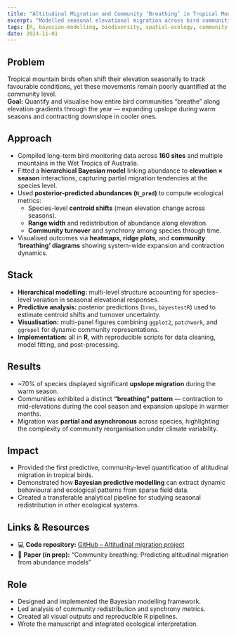 ```yaml
---
title: "Altitudinal Migration and Community ‘Breathing’ in Tropical Mountains"
excerpt: "Modelled seasonal elevational migration across bird communities in the Australian Wet Tropics using hierarchical Bayesian abundance models and posterior-predicted community metrics."
tags: [R, bayesian-modelling, biodiversity, spatial-ecology, community-dynamics, climate-change]
date: 2024-11-01
---
```


## Problem
Tropical mountain birds often shift their elevation seasonally to track favourable conditions, yet these movements remain poorly quantified at the community level.  
**Goal:** Quantify and visualise how entire bird communities “breathe” along elevation gradients through the year — expanding upslope during warm seasons and contracting downslope in cooler ones.

## Approach
- Compiled long-term bird monitoring data across **160 sites** and multiple mountains in the Wet Tropics of Australia.  
- Fitted a **hierarchical Bayesian model** linking abundance to **elevation × season** interactions, capturing partial migration tendencies at the species level.  
- Used **posterior-predicted abundances (`N_pred`)** to compute ecological metrics:  
  - Species-level **centroid shifts** (mean elevation change across seasons).  
  - **Range width** and redistribution of abundance along elevation.  
  - **Community turnover** and synchrony among species through time.  
- Visualised outcomes via **heatmaps**, **ridge plots**, and **community ‘breathing’ diagrams** showing system-wide expansion and contraction dynamics.

## Stack
- **Hierarchical modelling:** multi-level structure accounting for species-level variation in seasonal elevational responses.  
- **Predictive analysis:** posterior predictions (`brms`, `bayestestR`) used to estimate centroid shifts and turnover uncertainty.  
- **Visualisation:** multi-panel figures combining `ggplot2`, `patchwork`, and `ggrepel` for dynamic community representations.  
- **Implementation:** all in **R**, with reproducible scripts for data cleaning, model fitting, and post-processing.

## Results
- ~70% of species displayed significant **upslope migration** during the warm season.  
- Communities exhibited a distinct **“breathing” pattern** — contraction to mid-elevations during the cool season and expansion upslope in warmer months.  
- Migration was **partial and asynchronous** across species, highlighting the complexity of community reorganisation under climate variability.  

## Impact
- Provided the first predictive, community-level quantification of altitudinal migration in tropical birds.  
- Demonstrated how **Bayesian predictive modelling** can extract dynamic behavioural and ecological patterns from sparse field data.  
- Created a transferable analytical pipeline for studying seasonal redistribution in other ecological systems.

## Links & Resources
- 💻 **Code repository:** [GitHub – Altitudinal migration project](https://github.com/AlejandroFuentePinero/awt_bird_altitudinal_migration)  
- 📄 **Paper (in prep):** “Community breathing: Predicting altitudinal migration from abundance models”

## Role
- Designed and implemented the Bayesian modelling framework.  
- Led analysis of community redistribution and synchrony metrics.  
- Created all visual outputs and reproducible R pipelines.  
- Wrote the manuscript and integrated ecological interpretation.
